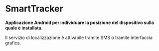 # SmartTracker

**Applicazione Android per individuare la posizione del dispositivo sulla quale è installata.**

Il servizio di localizzazione è attivabile tramite SMS o tramite interfaccia grafica.
